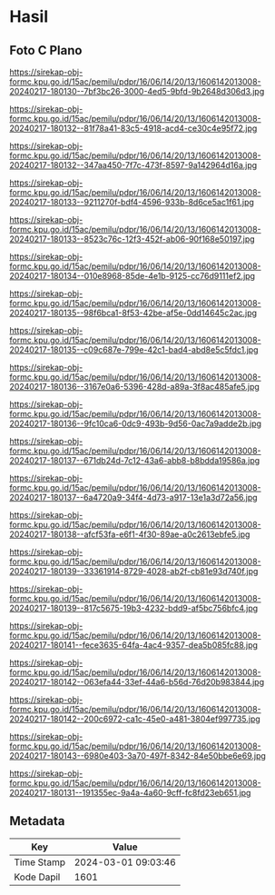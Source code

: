 # Hasil

## Foto C Plano

https://sirekap-obj-formc.kpu.go.id/15ac/pemilu/pdpr/16/06/14/20/13/1606142013008-20240217-180130--7bf3bc26-3000-4ed5-9bfd-9b2648d306d3.jpg

https://sirekap-obj-formc.kpu.go.id/15ac/pemilu/pdpr/16/06/14/20/13/1606142013008-20240217-180132--81f78a41-83c5-4918-acd4-ce30c4e95f72.jpg

https://sirekap-obj-formc.kpu.go.id/15ac/pemilu/pdpr/16/06/14/20/13/1606142013008-20240217-180132--347aa450-7f7c-473f-8597-9a142964d16a.jpg

https://sirekap-obj-formc.kpu.go.id/15ac/pemilu/pdpr/16/06/14/20/13/1606142013008-20240217-180133--9211270f-bdf4-4596-933b-8d6ce5ac1f61.jpg

https://sirekap-obj-formc.kpu.go.id/15ac/pemilu/pdpr/16/06/14/20/13/1606142013008-20240217-180133--8523c76c-12f3-452f-ab06-90f168e50197.jpg

https://sirekap-obj-formc.kpu.go.id/15ac/pemilu/pdpr/16/06/14/20/13/1606142013008-20240217-180134--010e8968-85de-4e1b-9125-cc76d9111ef2.jpg

https://sirekap-obj-formc.kpu.go.id/15ac/pemilu/pdpr/16/06/14/20/13/1606142013008-20240217-180135--98f6bca1-8f53-42be-af5e-0dd14645c2ac.jpg

https://sirekap-obj-formc.kpu.go.id/15ac/pemilu/pdpr/16/06/14/20/13/1606142013008-20240217-180135--c09c687e-799e-42c1-bad4-abd8e5c5fdc1.jpg

https://sirekap-obj-formc.kpu.go.id/15ac/pemilu/pdpr/16/06/14/20/13/1606142013008-20240217-180136--3167e0a6-5396-428d-a89a-3f8ac485afe5.jpg

https://sirekap-obj-formc.kpu.go.id/15ac/pemilu/pdpr/16/06/14/20/13/1606142013008-20240217-180136--9fc10ca6-0dc9-493b-9d56-0ac7a9adde2b.jpg

https://sirekap-obj-formc.kpu.go.id/15ac/pemilu/pdpr/16/06/14/20/13/1606142013008-20240217-180137--671db24d-7c12-43a6-abb8-b8bdda19586a.jpg

https://sirekap-obj-formc.kpu.go.id/15ac/pemilu/pdpr/16/06/14/20/13/1606142013008-20240217-180137--6a4720a9-34f4-4d73-a917-13e1a3d72a56.jpg

https://sirekap-obj-formc.kpu.go.id/15ac/pemilu/pdpr/16/06/14/20/13/1606142013008-20240217-180138--afcf53fa-e6f1-4f30-89ae-a0c2613ebfe5.jpg

https://sirekap-obj-formc.kpu.go.id/15ac/pemilu/pdpr/16/06/14/20/13/1606142013008-20240217-180139--33361914-8729-4028-ab2f-cb81e93d740f.jpg

https://sirekap-obj-formc.kpu.go.id/15ac/pemilu/pdpr/16/06/14/20/13/1606142013008-20240217-180139--817c5675-19b3-4232-bdd9-af5bc756bfc4.jpg

https://sirekap-obj-formc.kpu.go.id/15ac/pemilu/pdpr/16/06/14/20/13/1606142013008-20240217-180141--fece3635-64fa-4ac4-9357-dea5b085fc88.jpg

https://sirekap-obj-formc.kpu.go.id/15ac/pemilu/pdpr/16/06/14/20/13/1606142013008-20240217-180142--063efa44-33ef-44a6-b56d-76d20b983844.jpg

https://sirekap-obj-formc.kpu.go.id/15ac/pemilu/pdpr/16/06/14/20/13/1606142013008-20240217-180142--200c6972-ca1c-45e0-a481-3804ef997735.jpg

https://sirekap-obj-formc.kpu.go.id/15ac/pemilu/pdpr/16/06/14/20/13/1606142013008-20240217-180143--6980e403-3a70-497f-8342-84e50bbe6e69.jpg

https://sirekap-obj-formc.kpu.go.id/15ac/pemilu/pdpr/16/06/14/20/13/1606142013008-20240217-180131--191355ec-9a4a-4a60-9cff-fc8fd23eb651.jpg


## Metadata

| Key        | Value               |
| ---------- | ------------------- |
| Time Stamp | 2024-03-01 09:03:46 |
| Kode Dapil | 1601                |



